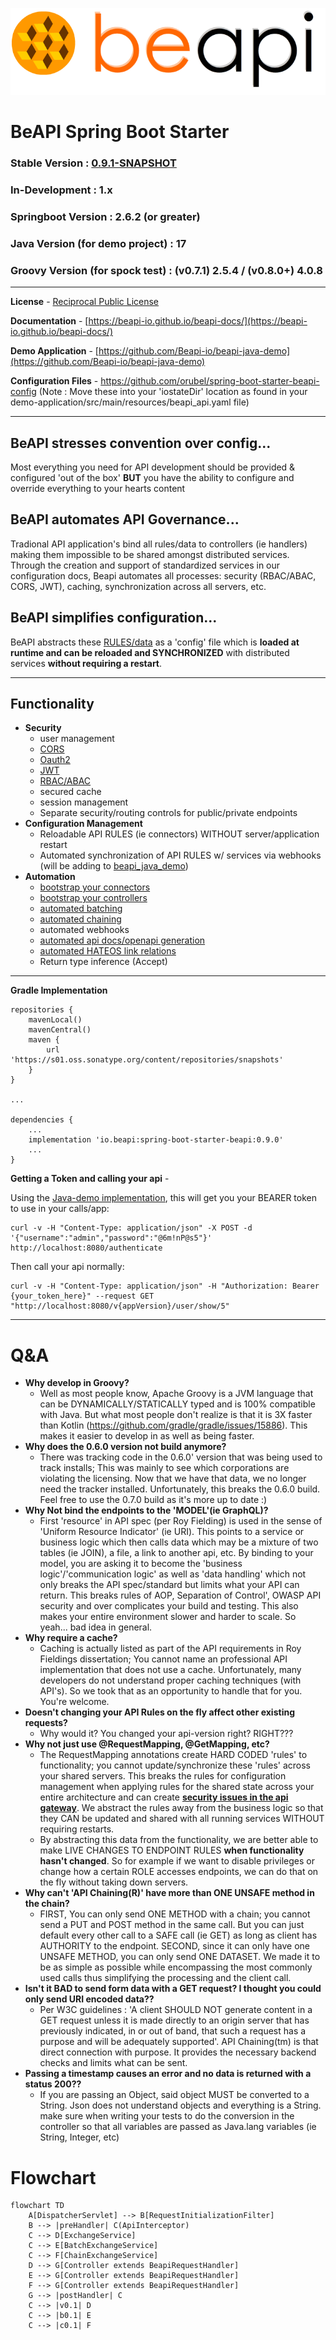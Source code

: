 ![alt text](https://github.com/orubel/logos/blob/master/beapi_logo_large.png)
# BeAPI Spring Boot Starter

### Stable Version : [0.9.1-SNAPSHOT](https://s01.oss.sonatype.org/service/local/repositories/snapshots/content/io/beapi/spring-boot-starter-beapi/0.9.1-SNAPSHOT/spring-boot-starter-beapi-0.9.1-20241224.203643-1-plain.jar)

### In-Development : 1.x

### Springboot Version : 2.6.2 (or greater)

### Java Version (for demo project) : 17

### Groovy Version (for spock test) : (v0.7.1) 2.5.4 / (v0.8.0+) 4.0.8

---

**License** - [Reciprocal Public License](https://en.wikipedia.org/wiki/Reciprocal_Public_License)

**Documentation** - [https://beapi-io.github.io/beapi-docs/](https://beapi-io.github.io/beapi-docs/)

**Demo Application** - [https://github.com/Beapi-io/beapi-java-demo](https://github.com/Beapi-io/beapi-java-demo)

**Configuration Files** - https://github.com/orubel/spring-boot-starter-beapi-config (Note : Move these into your 'iostateDir' location as found in your demo-application/src/main/resources/beapi_api.yaml file)

---
## BeAPI stresses convention over config...
Most everything you need for API development should be provided & configured 'out of the box' **BUT** you have the ability to configure and override everything to your hearts content

## BeAPI automates API Governance...
Tradional API application's bind all rules/data to controllers (ie handlers) making them impossible to be shared amongst distributed services. Through the creation and support of standardized services in our configuration docs, Beapi automates all processes: security (RBAC/ABAC, CORS, JWT), caching, synchronization across all servers, etc.

## BeAPI simplifies configuration...
BeAPI abstracts these [RULES/data](https://gist.github.com/orubel/159e94db62023c78a07ebe6d86633763) as a 'config' file which is **loaded at runtime and can be reloaded and SYNCHRONIZED** with distributed services **without requiring a restart**.

---

## Functionality
- **Security**
  - user management
  - [CORS](https://aws.amazon.com/what-is/cross-origin-resource-sharing/#:~:text=your%20CORS%20requirements%3F-,What%20is%20Cross%2DOrigin%20Resource%20Sharing%3F,resources%20in%20a%20different%20domain.)
  - [Oauth2](https://auth0.com/intro-to-iam/what-is-oauth-2)
  - [JWT](https://jwt.io/introduction#:~:text=JSON%20Web%20Token%20(JWT)%20is,because%20it%20is%20digitally%20signed.)
  - [RBAC/ABAC](https://www.okta.com/identity-101/role-based-access-control-vs-attribute-based-access-control/)
  - secured cache
  - session management
  - Separate security/routing controls for public/private endpoints
- **Configuration Management**
  - Reloadable API RULES (ie connectors) WITHOUT server/application restart
  - Automated synchronization of API RULES w/ services via webhooks (will be adding to [beapi_java_demo](https://github.com/Beapi-io/beapi-java-demo))
- **Automation**
  - [bootstrap your connectors](https://beapi-io.github.io/beapi-docs/0.9/bootstrap.html#section-1)
  - [bootstrap your controllers](https://beapi-io.github.io/beapi-docs/0.9/bootstrap.html#section-2)
  - [automated batching](https://beapi-io.github.io/beapi-docs/0.9/advanced.html#section-1)
  - [automated chaining](https://beapi-io.github.io/beapi-docs/0.9/advanced.html#section-3)
  - automated webhooks
  - [automated api docs/openapi generation](https://beapi-io.github.io/beapi-docs/0.9/priv_endpoints.html#section-4.1)
  - [automated HATEOS link relations](https://beapi-io.github.io/beapi-docs/0.9/advanced.html#section-6)
  - Return type inference (Accept)

---

**Gradle Implementation**
```
repositories {
	mavenLocal()
	mavenCentral()
	maven {
		url 'https://s01.oss.sonatype.org/content/repositories/snapshots'
	}
}

...

dependencies {
    ...
    implementation 'io.beapi:spring-boot-starter-beapi:0.9.0'
    ...
}
 ```

**Getting a Token and calling your api** - 

Using the [Java-demo implementation](https://github.com/Beapi-io/beapi-java-demo), this will get you your BEARER token to use in your calls/app:
```
curl -v -H "Content-Type: application/json" -X POST -d '{"username":"admin","password":"@6m!nP@s5"}' http://localhost:8080/authenticate
```

Then call your api normally:
```
curl -v -H "Content-Type: application/json" -H "Authorization: Bearer {your_token_here}" --request GET "http://localhost:8080/v{appVersion}/user/show/5"
```
---

# Q&A
- **Why develop in Groovy?**
    - Well as most people know, Apache Groovy is a JVM language that can be DYNAMICALLY/STATICALLY typed and is 100% compatible with Java. But what most people don't realize is that it is 3X faster than Kotlin (https://github.com/gradle/gradle/issues/15886). This makes it easier to develop in as well as being faster.
- **Why does the 0.6.0 version not build anymore?**
    - There was tracking code in the 0.6.0' version that was being used to track installs; This was mainly to see which corporations are violating the licensing. Now that we have that data, we no longer need the tracker installed. Unfortunately, this breaks the 0.6.0 build. Feel free to use the 0.7.0 build as it's more up to date :)
- **Why Not bind the endpoints to the 'MODEL'(ie GraphQL)?**
    - First 'resource' in API spec (per Roy Fielding) is used in the sense of 'Uniform Resource Indicator' (ie URI). This points to a service or business logic which then calls data which may be a mixture of two tables (ie JOIN), a file, a link to another api, etc. By binding to your model, you are asking it to become the 'business logic'/'communication logic' as well as 'data handling' which not only breaks the API spec/standard but limits what your API can return. This breaks rules of AOP, Separation of Control', OWASP API security and over complicates your build and testing. This also makes your entire environment slower and harder to scale. So yeah... bad idea in general.
- **Why require a cache?**
    - Caching is actually listed as part of the API requirements in Roy Fieldings dissertation; You cannot name an professional API implementation that does not use a cache. Unfortunately, many developers do not understand proper caching techniques (with API's). So we took that as an opportunity to handle that for you. You're welcome.
- **Doesn't changing your API Rules on the fly affect other existing requests?**
    - Why would it? You changed your api-version right? RIGHT???
- **Why not just use @RequestMapping, @GetMapping, etc?**
    - The RequestMapping annotations create HARD CODED 'rules' to functionality; you cannot update/synchronize these 'rules' across your shared servers. This breaks the rules for configuration management when applying rules for the shared state across your entire architecture and can create **[security issues in the api gateway](https://apiexpert.medium.com/why-api-gateways-are-dead-7c9e324ff70a)**. We abstract the rules away from the business logic so that they CAN be updated and shared with all running services WITHOUT requiring restarts. 
    - By abstracting this data from the functionality, we are better able to make LIVE CHANGES TO ENDPOINT RULES **when functionality hasn't changed**. So for example if we want to disable privileges or change how a certain ROLE accesses endpoints, we can do that on the fly without taking down servers.
- **Why can't 'API Chaining(R)' have more than ONE UNSAFE method in the chain?**
    - FIRST, You can only send ONE METHOD with a chain; you cannot send a PUT and POST method in the same call. But you can just default every other call to a SAFE call (ie GET) as long as client has AUTHORITY to the endpoint. SECOND, since it can only have one UNSAFE METHOD, you can only send ONE DATASET. We made it to be as simple as possible while encompassing the most commonly used calls thus simplifying the processing and the client call.
- **Isn't it BAD to send form data with a GET request? I thought you could only send URI encoded data??**
    - Per W3C guidelines : 'A client SHOULD NOT generate content in a GET request unless it is made directly to an origin server that has previously indicated, in or out of band, that such a request has a purpose and will be adequately supported'. API Chaining(tm) is that direct connection with purpose. It provides the necessary backend checks and limits what can be sent.
- **Passing a timestamp causes an error and no data is returned with a status 200??**
    - If you are passing an Object, said object MUST be converted to a String. Json does not understand objects and everything is a String. make sure when writing your tests to do the conversion in the controller so that all variables are passed as Java.lang variables (ie String, Integer, etc)

   
# Flowchart

```mermaid
flowchart TD
    A[DispatcherServlet] --> B[RequestInitializationFilter]
    B --> |preHandler| C(ApiInterceptor)
    C --> D[ExchangeService] 
    C --> E[BatchExchangeService] 
    C --> F[ChainExchangeService] 
    D --> G[Controller extends BeapiRequestHandler]
    E --> G[Controller extends BeapiRequestHandler]
    F --> G[Controller extends BeapiRequestHandler]
    G --> |postHandler| C
    C --> |v0.1| D
    C --> |b0.1| E
    C --> |c0.1| F
```
